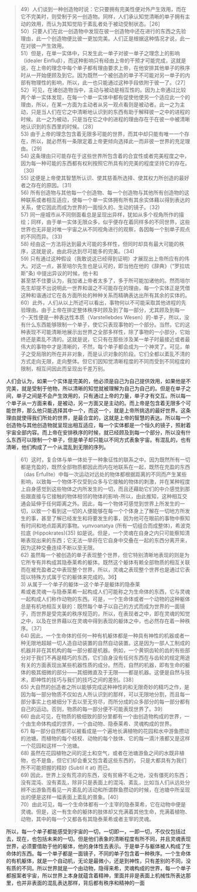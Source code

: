 <blockquote data-pid="wx-lF1wb">49）人们谈到一种创造物时说：它只要拥有完美性便对外产生效用，而在它不完美时，则受制于另一创造物。同样，人们承认知觉清晰的单子拥有主动的效用，而认为其知觉陷于紊乱者处于被动受制状态。［26］<br>50）只要人们在此一创造物中发现在彼一创造物中还在进行的东西之先验理由，此一个创造物便比彼一更加完美。人们正是根据这种情况才说，此一在对彼一产生效用。<br>51）但是，在单一实体中，只发生此一单子对彼一单子之理念上的影响（idealer Einfluβ），而这种影响只有经由上帝的干预才可能完成，这就是说，在上帝的理念中每个单子都有理由要求上帝，在他安排其他单子的秩序时从一开始便顾及到它。因为既然一个被创造的单子不可能对另一单子的内部有物理性的影响，所以，此一也只能通过这种手段依附于彼一了。（27］<br>52）可见，在诸创造物当中，主动与被动是相互性的。因为上帝通过比较两个单一实体发现，在每一个单一实体中都有促使他使另一个适应此一个的理由，所以，在某一方面为主动者从另一观点看则是被动者。此一之为主动，只是当人们在它之中清晰地认识到的东西有助于解释彼一之中的进程的时候。此一之为被动，只是当在它之中的进程的理由存在于在彼一中被清晰地认识到的东西里的时候。〔28〕<br>53) 由于上帝的理念包含着无限多可能的世界，而其中却只能有唯一一个存在，所以，就必然有一条限定着上帝更倾向选择此一而非彼一世界的充足理由。〔29]<br>54) 这条理由只可能存在于这些世界所包含着的合宜性或者完美程度之中，因为每一种可能的东西都有权利按照它所具有的完美的程度坚持它的存在。〔30)<br>55) 这便是上帝使其智慧所认识、使其慈善所选择、使其权力所创造的最好者之存在的原因。〔31)<br>56) 所有创造物与其他每一个创造物、每一个创造物与其他所有创造物的这种联系或者相互适应，使每一个单一实体拥有所有其余实体藉以得到表达的关系，使它因此而成为世界的一面恒久的、生动的镜子。〔32)<br>57) 同一座城市从不同侧面看总是呈现出异样，犹如从多个视角所作的描绘；同样，由于单一实体无限众多，似乎便存在着同样多的不同世界，这些世界也无非是对唯一宇宙之从不同视角进行的观察，各因每一个别单子观点的不同而异。〔33)<br>58) 经由这一方法将达到最大可能的多样性，但同时却具有最大可能的秩序，这就是说，由此将达到尽可能多的完美。〔34)<br>59) 只有通过这种假设（我敢说这已经得到证明）才展现出上帝所应有的伟大。对这一点，甚至培尔先生也是认可的，即当他在他的《辞典》（“罗拉琉斯”条) 中提出异议的时候，他十和<br>甚至禁不住要认为，我加诸上帝者太多了，多于所可能加诸他的。然而培尔先生却提不出说明此一世界和谐之不可能存在的理由，每一个实体正是凭借这种和谐通过它在各方面所处的种种关系而精确表达出所有其余的实体的。<br>60）此外，人们从以上所述可以看出，事物何以不可能采取其他进程的先验理由。由于上帝在排定整体秩序时顾及到了每一部分，尤其顾及到每一个-天性便是一种表达性本质（Varstellebdes Wesen）的-单子，所以，没有什么东西能够限制一个单子，使它只表现事物的一个部分。当然，它的这种表现不可能清晰地展示出世界之全部多样性，除了事物的一小部分，它始终还是紊乱不清的。这就是说，它只有在那些涉及某一单子时最接近或者最伟大的事物中才是清晰的，不然，每个单子都会成为一个神灵了。可见，单子之受局限的所在并非对象，而是认识对象的阶段。它们全都以紊乱不清的方式走向无限，走向整体。但它们因知觉清晰程度的不同而受到不同程度的限制，相互间因此而呈现出千差万别。</blockquote><p data-pid="oj34DBWV">人们会认为，如果一个实体是完美的，他必须是自己为自己提供效用，如果他是不完美，就是受制于他物，所以清晰的知觉就被理解为自己为自己的。但是在单子之间，单子之间是不会产生效用的，只有通过上帝的力量，单子才有交互。所以每一个单子从一方面来看，是被动，另一方面又是主动的。而上帝是包含着无限多个可能世界，那么他只能选择其中一个，而这一个，就是上帝所挑选的最好世界。这条理由就使得我们所处的世界，是最合宜的，这就是上帝的智慧的表达。所以每一个创造物与其他创造物就呈现出相互适应，每一个实体都是一个恒久的镜子，照射着宇宙全部内容。而上帝在安排秩序的时候，就已经顾及到每一个部分，所以没有什么东西可以限制一个单子，但是单子却只能以不同方式表象宇宙。有混乱的，也有清晰，他们构成了一个从混乱到无限的序列。</p><blockquote data-pid="9wfIY4Vo">61）这时，复合体与单一体处于一种象征性的联系之中。因为既然所有一切都是充盈的，既然全部物质都因此而内在地联系在一起，既然在充盈的东西（das Erfullte）中每一次运动对远处的物体都根据距离的不同而产生某些影响，以致每一个物体不仅受到众多与它接触的物体的刺激，并在某种程度上自身感觉到这些物体之内所发生的一切，而且还藉助它们的中介感觉到那些跟直接与它接触的物体相邻的物体的影响-所以，由此推知，这种相互交通会延伸于任何距离之外。因此，每一个物体可感觉到世界上所发生的一切，以致一个看到这一切的人便能够在每一个个体身上了解在一切地方所发生的事，甚至了解已经发生和将要发生的事，因为他可在眼前的事物中察知有时间和地点距离的事物。vμπvoaπatya (所有一切组合而成整体)，希波克拉底 (Hippokrates)(35) 如是说。但是，一个灵魂在自身之内只可能察知清晰表现出来的东西；它无法一举将在它自身中交叠在一起的东西分离开来，因为这种交叠连续不断以至无限。<br>62) 虽然每一个被创造的单子表现整个世界，但它特别清晰地表现的则是为它所专有并构成其隐泰莱希的躯体。既然这个躯体有赖全部物质的相互关联而在被充盈者之中表现整个世界，所以，灵魂之表现整个世界也是通过它表现以特殊方式属于它的躯体来完成的。36】<br>3) 从属于一个单子的躯体一这个单子是躯体的隐泰莱<br>希或者灵魂一与隐泰莱希一起构成人们可能称之为生命体的东西，它与灵魂一起构成人们称作动物的东西。可是，一个生命体或者一个动物的这种躯体总是有机地相互关联的：既然每个单子以自己的方式而成为世界的一面镜子，而世界是受完美的秩序规范的，所以，在表现者之中，即在灵魂的知觉之中，以及在世界藉以在灵魂中得到表现的躯体之中，也必然存在着一种秩序。〔37〕<br>64) 因此，一个生命体的任何一种有机躯体都是一种具有神性的机器或者一种无限地超越一切人造自动装置的自然自动装置。这是因为一部人工制成的机器并非在其机构的每一部分都是机器。例如，一个黄铜齿轮的齿的有些部分对于我们不再是精巧的东西，它们自身没有任何东西在与齿轮的规定用途有关的方面表现出某些机器性质的成分。然而，自然的机器，即有生命的躯体的极其细微的部分——其细微直及于无限——都是机器。这便是自然与技术，即神性的技巧与我们的技巧之间的差别。[38〕<br>65) 大自然的创造者之所以能够完成这种神性的和无限奇妙的精巧之作，是因为每一部分物质不仅如古人所认识到的那样，可以无限地分割，而且每一部分事实上也被细分下去以至无穷尽，而所分成的众多部分的每一部分都有自己的运动。否则，物质的每一部分便不可能表现世界了。39〕<br>66) 由此可见，在物质的极细致的部分里都有一个由创造物构成的世界，一个由生命体构成的世界，一个由动物、隐泰莱希、灵魂构成的世界。<br>67) 每一部分自然都可以被看成是一个遍地长满植物的花园和水中游鱼攒动的池塘。而植物的每个枝杈、动物的每个肢体、它的每一滴汁液都又是这样一个花园和这样一个池塘。<br>68) 虽然在花园植物之间的泥土和空气，或者在池塘游鱼之间的水既非植物，也不是鱼，但它们却会重又包含着这些东西的， 只是大都具有为我们所不可能把握的精妙 (Subtil it at) 而已。<br>69) 因此，世界上没有荒凉的东西，没有贫瘠不毛之地，没有僵死的东西；没有混沌、没有紊乱，除非只是表面上的混沌、紊乱，比如当人们从远处分辨不出游鱼而看见一片紊乱的活动和所谓群鱼攒动的时候，在池塘中所呈现出的便是这样一幅表面上紊乱的景象。[40〕<br>70）由此可见，每一个生命体都有一个主宰的隐泰莱希，它在动物中便是灵魂。但是，这一有生命的躯体的肢体却又充满着其他生命，充满着植物、动物，其中的每一个又都各有其隐泰莱希或者主宰的灵魂。</blockquote><p data-pid="_PTtgDfh">所以，每一个单子都能感受到宇宙的一切，一切即一，一即一切，不仅仅包括过去，现在，也包括未来的一切。但是他们表象的清晰程度有所不同，并且灵魂表现世界，必须要借助于他的躯体，他的身体性去表示。于是单子与躯体被人构成了生命体的东西。每一个单子都是一面镜子，不同的单子包含着一种秩序。一个生命体的有机躯体，就是一个自动机，无论是最微小，还是到神性，只有差别的不同，没有质的不同。所以世界就是一个由动物，隐得来希，灵魂构成的世界，每一个单子都报案者宇宙，所以世界上本身就蕴含着精神，里面并非是表面上机械性所表达那里，也并非表面的混乱表达那样，背后都有秩序和精神的一面</p><p></p><p></p><p></p><p></p><p></p><p></p><p></p><p></p><p></p><p></p><p></p><p></p><p></p><p></p><p></p><p></p><p></p>